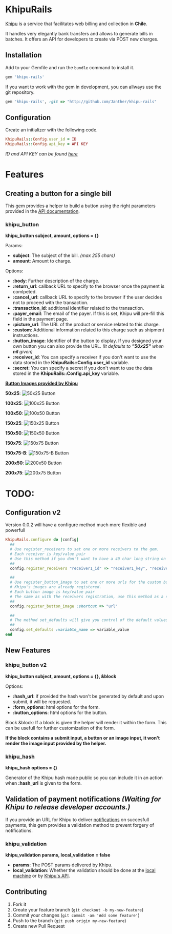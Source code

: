 # KhipuRails

[Khipu](https://khipu.com/home) is a service that facilitates web billing and collection in **Chile**.

It handles very elegantly bank transfers and allows to generate bills in batches.
It offers an API for developers to create via POST new charges.

## Installation

Add to your Gemfile and run the `bundle` command to install it.
```ruby
gem 'khipu-rails'
```

If you want to work with the gem in development, you can allways use the git repository.
```ruby
gem 'khipu-rails', :git => "http://github.com/Janther/khipu-rails"
```

## Configuration

Create an initializer with the following code.
```ruby
KhipuRails::Config.user_id = ID
KhipuRails::Config.api_key = API KEY
```

*ID and API KEY can be found [here](https://khipu.com/merchant/profile#instant-notification-data)*

# Features

## Creating a button for a single bill

This gem provides a helper to build a button using the right parameters provided in the [API documentation](https://khipu.com/page/api#creacion-formulario).

### khipu_button
**khipu_button subject, amount, options = {}**

Params:
* **subject**: The subject of the bill. *(max 255 chars)*
* **amount**: Amount to charge.

Options:
* **:body**: Further description of the charge.
* **:return_url**: callback URL to specify to the browser once the payment is comlpeted.
* **:cancel_url**: callback URL to specify to the browser if the user decides not to proceed with the transaction.
* **:transaction_id**: additional identifier related to the transaction.
* **:payer_email**: The email of the payer. If this is set, Khipu will pre-fill this field in the payment page.
* **:picture_url**: The URL of the product or service related to this charge.
* **:custom**: Additional information related to this charge such as shipment instructions.
* **:button_image**: Identifier of the button to display. If you designed your own button you can also provide the URL. *(It defaults to __"50x25"__ when __nil__ given)*
* **:receiver_id**: You can specify a receiver if you don't want to use the data stored in the **KhipuRails::Config.user_id** variable.
* **:secret**: You can specify a secret if you don't want to use the data stored in the **KhipuRails::Config.api_key** variable.

**[Button Images provided by Khipu](https://khipu.com/page/botones-de-pago)**

**50x25**: ![50x25 Button](https://s3.amazonaws.com/static.khipu.com/buttons/50x25.png)

**100x25**: ![100x25 Button](https://s3.amazonaws.com/static.khipu.com/buttons/100x25.png)

**100x50**: ![100x50 Button](https://s3.amazonaws.com/static.khipu.com/buttons/100x50.png)

**150x25**: ![150x25 Button](https://s3.amazonaws.com/static.khipu.com/buttons/150x25.png)

**150x50**: ![150x50 Button](https://s3.amazonaws.com/static.khipu.com/buttons/150x50.png)

**150x75**: ![150x75 Button](https://s3.amazonaws.com/static.khipu.com/buttons/150x75.png)

**150x75-B**: ![150x75-B Button](https://s3.amazonaws.com/static.khipu.com/buttons/150x75-B.png)

**200x50**: ![200x50 Button](https://s3.amazonaws.com/static.khipu.com/buttons/200x50.png)

**200x75**: ![200x75 Button](https://s3.amazonaws.com/static.khipu.com/buttons/200x75.png)

# TODO:
## Configuration v2
Version 0.0.2 will have a configure method much more flexible and powerfull
```ruby
KhipuRails.configure do |config|
  ##
  # Use register_receivers to set one or more receivers to the gem.
  # Each receiver is key/value pair
  # Use this method if you don't want to have a 40 char long string on the view or controler.
  ##
  config.register_receivers "receiver1_id" => "receiver1_key", "receiver2_id" => "receiver2_key"

  ##
  # Use register_button_image to set one or more urls for the custom button images you might have.
  # Khipu's images are already registered.
  # Each button image is key/value pair
  # The same as with the receivers registration, use this method as a shortcut for long urls on your view.
  ##
  config.register_button_image :shortcut => "url"

  ##
  # The method set_defaults will give you control of the default values the helper khipu_button uses.
  ##
  config.set_defaults :variable_name => variable_value
end
```

## New Features

### khipu_button v2
**khipu_button subject, amount, options = {}, &block**

Options:
* **:hash_url**: if provided the hash won't be generated by default and upon submit, it will be requested.
* **:form_options**: html options for the form.
* **:button_options**: html options for the button.

Block
&block: If a block is given the helper will render it within the form. This can be usefull for further customization of the form.

**If the block contains a submit input, a button or an image input, it won't render the image input provided by the helper.**

### khipu_hash
**khipu_hash options = {}**

Generator of the Khipu hash made public so you can include it in an action when **:hash_url** is given to the form.


## Validation of payment notifications *(Waiting for Khipu to release developer accounts.)*

If you provide an URL for Khipu to deliver [notifications](https://khipu.com/page/api#notification-instantanea) on succesfull payments, this gem provides a validation method to prevent forgery of notifications.

### khipu_validation

**khipu_validation params, local_validation = false**

* **params**: The POST params delivered by Khipu.
* **local_validation**: Whether the validation should be done at the [local machine](https://khipu.com/page/api#validacion-local) or by [Khipu's API](https://khipu.com/page/api#validacion-web-service).

## Contributing

1. Fork it
2. Create your feature branch (`git checkout -b my-new-feature`)
3. Commit your changes (`git commit -am 'Add some feature'`)
4. Push to the branch (`git push origin my-new-feature`)
5. Create new Pull Request
